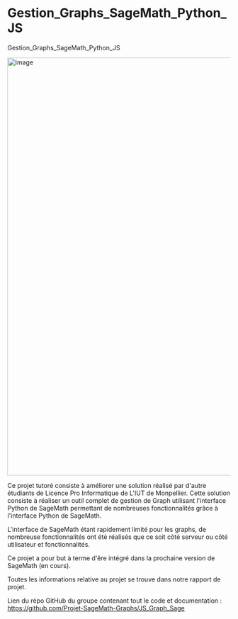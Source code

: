 # Gestion_Graphs_SageMath_Python_JS
Gestion_Graphs_SageMath_Python_JS

<img width="944" alt="image" src="https://user-images.githubusercontent.com/90316879/172796028-1b51756a-ee69-4542-9499-5cb8240f04ea.png">


Ce projet tutoré consiste à améliorer une solution réalisé par d'autre étudiants de Licence Pro Informatique de L'IUT de Monpellier. Cette solution consiste à réaliser un outil complet de gestion de Graph utilisant l'interface Python de SageMath permettant de nombreuses fonctionnalités grâce à l'interface Python de SageMath.

L'interface de SageMath étant rapidement limité pour les graphs, de nombreuse fonctionnalités ont été réalisés que ce soit côté serveur ou côté utilisateur et fonctionnalités.

Ce projet a pour but à terme d'êre intégré dans la prochaine version de SageMath (en cours).

Toutes les informations relative au projet se trouve dans notre rapport de projet.

Lien du répo GitHub du groupe contenant tout le code et documentation : https://github.com/Projet-SageMath-Graphs/JS_Graph_Sage
